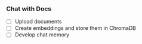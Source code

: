 ### Chat with Docs

- [ ] Upload documents
- [ ] Create embeddings and store them in ChromaDB
- [ ] Develop chat memory
